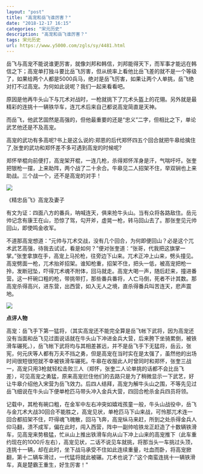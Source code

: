 ```yaml
---
layout: "post"
title: "高宠和岳飞谁厉害？"
date: "2018-12-17 16:15"
categories: "宋元历史"
description: "高宠和岳飞谁厉害？"
tags: 宋元历史
url: https://www.y5000.com/zgls/sy/4481.html
---
```






岳飞与高宠不能说谁更厉害，就像刘邦和韩信，刘邦能得天下，而军事才能远在韩信之下；高宠单打独斗要比岳飞厉害，但从统率上看他比岳飞差的就不是一个等级了，如果给两个人都是5000兵马，绝对是岳飞厉害，如果让两个人单挑，岳飞绝对打不过高宠。为何如此说呢？我们一起来看看吧。

原因是他再牛头山下与兀术对战时，一枪就挑下了兀术头盔上的花翎。另外就是最精彩的连挑十一辆铁华车，连兀术后来自己都说高宠简直是天神。

而岳飞，他武艺固然是高强的，但他最重要的还是“忠义”二字，但相比之下，单论武艺他还是不及高宠。

高宠的武功有多高呢?书上是这么说的:郑恩的后代郑怀四五个回合就把牛皋给擒住了,张奎的武功和郑怀差不多可遇到高宠的时候呢?

郑怀举棍向前便打，高宠架开棍，一连几枪，杀得郑怀浑身是汗，气喘吁吁。张奎把银枪一摆，上来助阵，两个战了二十余合。牛皋见二人招架不住，举双锏也上来助战。三个战一个，还不是高宠的对手！

![](https://img.y5000.com/uploads/allimg/161102/1IK23624-0.jpg)

《精忠岳飞》高宠及妻子

有文为证：四面八方的番兵，呐喊连天，俱来抢牛头山。当有众将各路敌住。岳元帅记念有康王在山，恐惊了驾，勾开斧，虚晃一枪，转马回山去了。那张奎见元帅回山，即使鸣金收军。

不道那高宠想道：“元帅与兀术交战，没有几个回合，为何即便回山？必是这个兀术武艺高强，待我去试试，看是如何？”便对张奎道：“张哥，代我把这旗掌一掌。”张奎拿旗在手，高宠上马抡枪，往旁边下山来。兀术正冲上山来，劈头撞见。高宠劈面一枪，兀术抬斧招架。谁知枪重，招架不住，把头一低，被高宠把枪一拎，发断冠坠，吓得兀术魂不附体，回马就走。高宠大喝一声，随后赶来，撞进番营。这一杆碗口粗的枪，带挑带打，那些番兵番将，人亡马倒，死者不计其数。那高宠杀得高兴，进东营，出西营，如入无人之境，直杀得番兵叫苦连天，悲声震地。

![](https://img.y5000.com/uploads/allimg/161102/1IK24T2-1.jpg)

**点评人物**

高宠：岳飞手下第一猛将，（其实高宠还不能完全算是岳飞帐下武将，因为高宠还没有当面和岳飞见过面说话就在牛头山下冲进金兵大营，后来胯下坐骑累倒，被铁滑车碾死。），岳飞帐下武将均与其相差甚远，并不是岳飞手下无猛将，岳云，张宪，何元庆等人都有万夫不挡之勇，但是高宠在当时实在是太强了，虽然他的出场时间很短很短就不幸被铁滑车碾死。牛皋在收服此人时曾同时和郑怀，张奎三战一，高宠只用3枪就轻松击败三人（郑怀，张奎二人论单挑的话都不会比岳飞差），可见高宠之勇猛，原来高宠拦住他们的去路只是为了稍微显示一下武艺，好让牛皋介绍他入宋营为岳飞效力。后四人结拜，高宠为解牛头山之围，不等先见过岳飞细说在牛头山下便单枪匹马带头冲入金兵大营，四回合枪杀金兵四员将领。

记载中，其枪有碗口粗，在金军中左右冲突如嬉戏孩童一般，牛头山战役中，岳飞与金兀术大战30回合不能胜之，高宠见状，单枪匹马下山来战，可怜那兀术连一回合都招架不住，吓得魂飞魄散，回马飞奔，高宠纵马来赶，所到之处杀得金兵人仰马翻，溃不成军，偏在此时，闯入西营，阵中一副帅哈铁龙正赶造了十数辆铁滑车，见高宠来势极猛，忙从山上推出铁滑车向从山下冲上山来的高宠推下（此车重约现在的1000斤左右），高宠见状，二话不说见车就挑，将那当头一车挑过头顶，连挑十一辆，却在此时，坐下战马承受不住如此连续重量，吐血而卧，将高宠掀翻，第十二辆车滑过，一代猛将就此被碾。兀术也说了:"这个南蛮连挑十一辆铁滑车，真是楚霸王重生，好生厉害！"

